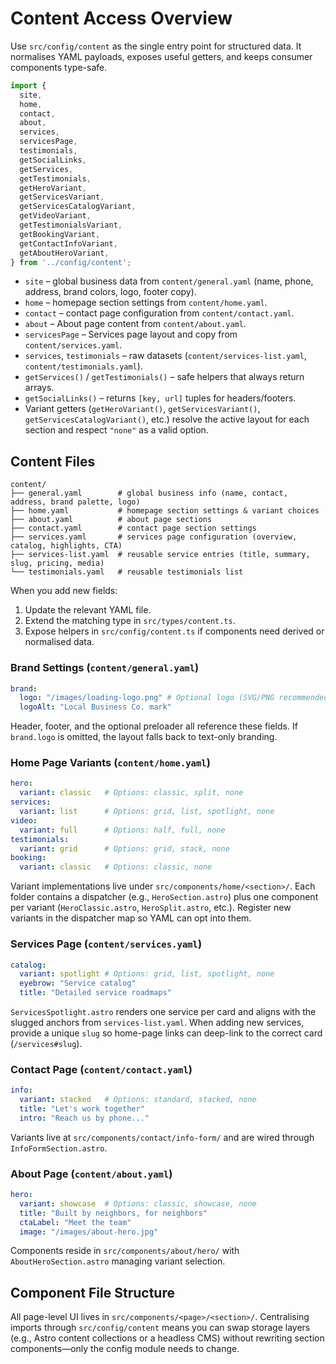 # Content Access Overview

Use `src/config/content` as the single entry point for structured data. It normalises YAML payloads, exposes useful getters, and keeps consumer components type-safe.

```ts
import {
  site,
  home,
  contact,
  about,
  services,
  servicesPage,
  testimonials,
  getSocialLinks,
  getServices,
  getTestimonials,
  getHeroVariant,
  getServicesVariant,
  getServicesCatalogVariant,
  getVideoVariant,
  getTestimonialsVariant,
  getBookingVariant,
  getContactInfoVariant,
  getAboutHeroVariant,
} from '../config/content';
```

- `site` – global business data from `content/general.yaml` (name, phone, address, brand colors, logo, footer copy).
- `home` – homepage section settings from `content/home.yaml`.
- `contact` – contact page configuration from `content/contact.yaml`.
- `about` – About page content from `content/about.yaml`.
- `servicesPage` – Services page layout and copy from `content/services.yaml`.
- `services`, `testimonials` – raw datasets (`content/services-list.yaml`, `content/testimonials.yaml`).
- `getServices()` / `getTestimonials()` – safe helpers that always return arrays.
- `getSocialLinks()` – returns `[key, url]` tuples for headers/footers.
- Variant getters (`getHeroVariant()`, `getServicesVariant()`, `getServicesCatalogVariant()`, etc.) resolve the active layout for each section and respect `"none"` as a valid option.

## Content Files

````text
content/
├── general.yaml        # global business info (name, contact, address, brand palette, logo)
├── home.yaml           # homepage section settings & variant choices
├── about.yaml          # about page sections
├── contact.yaml        # contact page section settings
├── services.yaml       # services page configuration (overview, catalog, highlights, CTA)
├── services-list.yaml  # reusable service entries (title, summary, slug, pricing, media)
└── testimonials.yaml   # reusable testimonials list
````

When you add new fields:
1. Update the relevant YAML file.
2. Extend the matching type in `src/types/content.ts`.
3. Expose helpers in `src/config/content.ts` if components need derived or normalised data.

### Brand Settings (`content/general.yaml`)

```yaml
brand:
  logo: "/images/loading-logo.png" # Optional logo (SVG/PNG recommended)
  logoAlt: "Local Business Co. mark"
```

Header, footer, and the optional preloader all reference these fields. If `brand.logo` is omitted, the layout falls back to text-only branding.

### Home Page Variants (`content/home.yaml`)

```yaml
hero:
  variant: classic   # Options: classic, split, none
services:
  variant: list      # Options: grid, list, spotlight, none
video:
  variant: full      # Options: half, full, none
testimonials:
  variant: grid      # Options: grid, stack, none
booking:
  variant: classic   # Options: classic, none
```

Variant implementations live under `src/components/home/<section>/`. Each folder contains a dispatcher (e.g., `HeroSection.astro`) plus one component per variant (`HeroClassic.astro`, `HeroSplit.astro`, etc.). Register new variants in the dispatcher map so YAML can opt into them.

### Services Page (`content/services.yaml`)

```yaml
catalog:
  variant: spotlight # Options: grid, list, spotlight, none
  eyebrow: "Service catalog"
  title: "Detailed service roadmaps"
```

`ServicesSpotlight.astro` renders one service per card and aligns with the slugged anchors from `services-list.yaml`. When adding new services, provide a unique `slug` so home-page links can deep-link to the correct card (`/services#slug`).

### Contact Page (`content/contact.yaml`)

```yaml
info:
  variant: stacked   # Options: standard, stacked, none
  title: "Let's work together"
  intro: "Reach us by phone..."
```

Variants live at `src/components/contact/info-form/` and are wired through `InfoFormSection.astro`.

### About Page (`content/about.yaml`)

```yaml
hero:
  variant: showcase  # Options: classic, showcase, none
  title: "Built by neighbors, for neighbors"
  ctaLabel: "Meet the team"
  image: "/images/about-hero.jpg"
```

Components reside in `src/components/about/hero/` with `AboutHeroSection.astro` managing variant selection.

## Component File Structure

All page-level UI lives in `src/components/<page>/<section>/`. Centralising imports through `src/config/content` means you can swap storage layers (e.g., Astro content collections or a headless CMS) without rewriting section components—only the config module needs to change.
